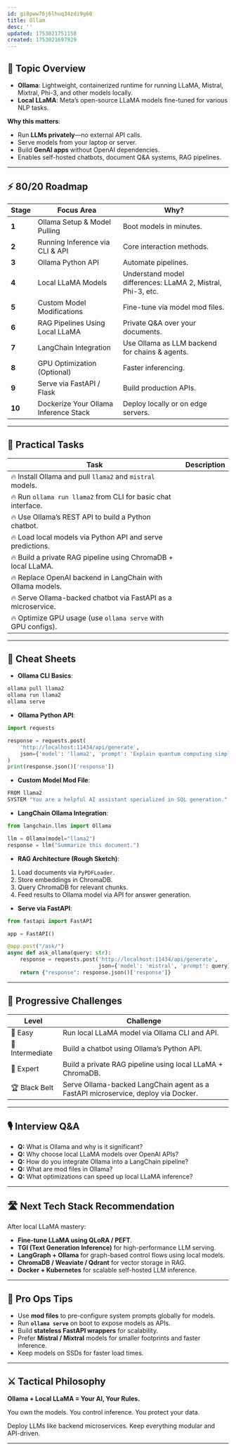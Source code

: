 ```yaml
---
id: gi8pww76j6lhuq34zdi9g60
title: Ollam
desc: ''
updated: 1753021751158
created: 1753021697929
---
```


## 📌 Topic Overview

* **Ollama**: Lightweight, containerized runtime for running LLaMA, Mistral, Mixtral, Phi-3, and other models locally.
* **Local LLaMA**: Meta’s open-source LLaMA models fine-tuned for various NLP tasks.

**Why this matters**:

* Run **LLMs privately**—no external API calls.
* Serve models from your laptop or server.
* Build **GenAI apps** without OpenAI dependencies.
* Enables self-hosted chatbots, document Q\&A systems, RAG pipelines.

---

## ⚡ 80/20 Roadmap

| Stage  | Focus Area                            | Why?                                                        |
| ------ | ------------------------------------- | ----------------------------------------------------------- |
| **1**  | Ollama Setup & Model Pulling          | Boot models in minutes.                                     |
| **2**  | Running Inference via CLI & API       | Core interaction methods.                                   |
| **3**  | Ollama Python API                     | Automate pipelines.                                         |
| **4**  | Local LLaMA Models                    | Understand model differences: LLaMA 2, Mistral, Phi-3, etc. |
| **5**  | Custom Model Modifications            | Fine-tune via model mod files.                              |
| **6**  | RAG Pipelines Using Local LLaMA       | Private Q\&A over your documents.                           |
| **7**  | LangChain Integration                 | Use Ollama as LLM backend for chains & agents.              |
| **8**  | GPU Optimization (Optional)           | Faster inferencing.                                         |
| **9**  | Serve via FastAPI / Flask             | Build production APIs.                                      |
| **10** | Dockerize Your Ollama Inference Stack | Deploy locally or on edge servers.                          |

---

## 🚀 Practical Tasks

| Task                                                          | Description |
| ------------------------------------------------------------- | ----------- |
| 🔥 Install Ollama and pull `llama2` and `mistral` models.     |             |
| 🔥 Run `ollama run llama2` from CLI for basic chat interface. |             |
| 🔥 Use Ollama’s REST API to build a Python chatbot.           |             |
| 🔥 Load local models via Python API and serve predictions.    |             |
| 🔥 Build a private RAG pipeline using ChromaDB + local LLaMA. |             |
| 🔥 Replace OpenAI backend in LangChain with Ollama models.    |             |
| 🔥 Serve Ollama-backed chatbot via FastAPI as a microservice. |             |
| 🔥 Optimize GPU usage (use `ollama serve` with GPU configs).  |             |

---

## 🧾 Cheat Sheets

* **Ollama CLI Basics**:

```bash
ollama pull llama2
ollama run llama2
ollama serve
```

* **Ollama Python API**:

```python
import requests

response = requests.post(
    'http://localhost:11434/api/generate',
    json={'model': 'llama2', 'prompt': 'Explain quantum computing simply.'}
)
print(response.json()['response'])
```

* **Custom Model Mod File**:

```bash
FROM llama2
SYSTEM "You are a helpful AI assistant specialized in SQL generation."
```

* **LangChain Ollama Integration**:

```python
from langchain.llms import Ollama

llm = Ollama(model="llama2")
response = llm("Summarize this document.")
```

* **RAG Architecture (Rough Sketch)**:

1. Load documents via `PyPDFLoader`.
2. Store embeddings in ChromaDB.
3. Query ChromaDB for relevant chunks.
4. Feed results to Ollama model via API for answer generation.

* **Serve via FastAPI**:

```python
from fastapi import FastAPI

app = FastAPI()

@app.post("/ask/")
async def ask_ollama(query: str):
    response = requests.post('http://localhost:11434/api/generate',
                             json={'model': 'mistral', 'prompt': query})
    return {"response": response.json()['response']}
```

---

## 🎯 Progressive Challenges

| Level           | Challenge                                                                         |
| --------------- | --------------------------------------------------------------------------------- |
| 🥉 Easy         | Run local LLaMA model via Ollama CLI and API.                                     |
| 🥈 Intermediate | Build a chatbot using Ollama’s Python API.                                        |
| 🥇 Expert       | Build a private RAG pipeline using local LLaMA + ChromaDB.                        |
| 🏆 Black Belt   | Serve Ollama-backed LangChain agent as a FastAPI microservice, deploy via Docker. |

---

## 🎙️ Interview Q\&A

* **Q:** What is Ollama and why is it significant?
* **Q:** Why choose local LLaMA models over OpenAI APIs?
* **Q:** How do you integrate Ollama into a LangChain pipeline?
* **Q:** What are mod files in Ollama?
* **Q:** What optimizations can speed up local LLaMA inference?

---

## 🛣️ Next Tech Stack Recommendation

After local LLaMA mastery:

* **Fine-tune LLaMA using QLoRA / PEFT**.
* **TGI (Text Generation Inference)** for high-performance LLM serving.
* **LangGraph + Ollama** for graph-based control flows using local models.
* **ChromaDB / Weaviate / Qdrant** for vector storage in RAG.
* **Docker + Kubernetes** for scalable self-hosted LLM inference.

---

## 🎩 Pro Ops Tips

* Use **mod files** to pre-configure system prompts globally for models.
* Run **`ollama serve`** on boot to expose models as APIs.
* Build **stateless FastAPI wrappers** for scalability.
* Prefer **Mistral / Mixtral** models for smaller footprints and faster inference.
* Keep models on SSDs for faster load times.

---

## ⚔️ Tactical Philosophy

**Ollama + Local LLaMA = Your AI, Your Rules.**

You own the models. You control inference. You protect your data.

Deploy LLMs like backend microservices. Keep everything modular and API-driven.

---